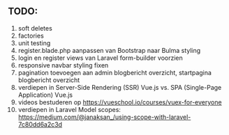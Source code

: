 ## TODO:

1. soft deletes
2. factories
3. unit testing
4. register.blade.php aanpassen van Bootstrap naar Bulma styling
5. login en register views van Laravel form-builder voorzien
6. responsive navbar styling fixen
7. pagination toevoegen aan admin blogbericht overzicht, startpagina blogbericht overzicht
8. verdiepen in Server-Side Rendering (SSR) Vue.js vs. SPA (Single-Page Application) Vue.js
9. videos bestuderen op https://vueschool.io/courses/vuex-for-everyone
10. verdiepen in Laravel Model scopes: https://medium.com/@janaksan_/using-scope-with-laravel-7c80dd6a2c3d

